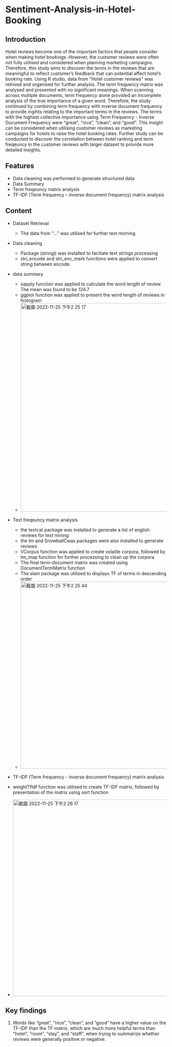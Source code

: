 # Sentiment-Analysis-in-Hotel-Booking

## Introduction 
Hotel reviews become one of the important factors that people consider when making hotel bookings. However, the customer reviews were often not fully utilised and considered when planning marketing campaigns. Therefore, this study aims to discover the terms in the reviews that are meaningful to reflect customer’s feedback that can potential affect hotel’s booking rate. Using R studio, data from "Hotel customer reviews" was retrived and organised for further analysis. The term frequency matrix was analysed and presented with no significant meanings. When scanning across multiple documents, term frequency alone provided an incomplete analysis of the true importance of a given word. Therefore, the study continued by combining term frequency with inverse document frequency to provide ingihts relating to the important terms in the reviews. The terms with the highest collective importance using Term Frequency - Inverse Document Frequency were “great”, “nice”, “clean”, and “good”. This insight can be considered when utilising customer reviews as marketing campaigns for hotels to raise the hotel booking rates. Further study can be conducted to discover the correlation between hotel ranking and term freqeuncy in the customer reviews with larger dataset to provide more detailed insights. 

## Features
- Data cleaning was performed to generate structured data
- Data Summary 
- Term freqeuncy matrix analysis 
- TF-IDF (Term frequency – inverse document frequency) matrix analysis 

## Content 
- Dataset Retrieval 
  -  The data from "..." was utilised for further text minning 
- Data cleaning 
  -  Package (stringi) was installed to faciliate text strings processing
  -  stri_encode and stri_enc_mark functions were applied to convert string between encode.
- data summary 
  - sapply function was applied to calculate the word length of  review. The mean was found to be 124.7
  - ggplot function was applied to present the word length of reviews in histogram
  - <img width="650" alt="截圖 2022-11-25 下午2 25 17" src="https://user-images.githubusercontent.com/117743186/203914660-28b5435b-5044-483f-ab0e-6eb492715064.png">

- Text freqeuncy matrix analysis 
  -  the textcat package was installed to generate a list of english reviews for text mining 
  -  the tm and SnowballCwas packages were also installed to generate reviews 
  -  VCorpus function was applied to create volatile corpora, followed by tm_map function for further processing to clean up the corpora
  -  The final term-document matrix was created using DocumentTermMatrix function 
  -  The slam package was utilised to displays TF of terms in descending order
  -  <img width="583" alt="截圖 2022-11-25 下午2 25 44" src="https://user-images.githubusercontent.com/117743186/203914737-e2acfb5b-6a93-49f5-9b09-81009d4dbd25.png">
 -  TF-IDF (Term frequency – inverse document frequency) matrix analysis
  -  weightTfIdf function was utilised to create TF-IDF matrix, followed by presentation of the matrix using sort function
  -  <img width="613" alt="截圖 2022-11-25 下午2 26 17" src="https://user-images.githubusercontent.com/117743186/203914798-95a85b4e-6b60-4a45-8ea7-7d7ba33d450c.png">

## Key findings
1. Words like “great”, “nice”, “clean”, and “good” have a higher value on the TF-IDF than the TF matrix, which are much more helpful terms than “hotel”, “room”, “stay”, and “staff”, when trying to summarize whether reviews were generally positive or negative.
